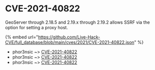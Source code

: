# CVE-2021-40822

GeoServer through 2.18.5 and 2.19.x through 2.19.2 allows SSRF via the option for setting a proxy host.

{% embed url="https://github.com/Live-Hack-CVE/full_database/blob/main/cves/2021/CVE-2021-40822.json" %}


* phor3nsic ~> [CVE-2021-40822](https://www.alice-snow.ru/2021/database/cve-2021-40822/cve-2021-40822-phor3nsic)
* phor3nsic ~> [CVE-2021-40822](https://www.alice-snow.ru/2021/database/cve-2021-40822/cve-2021-40822-phor3nsic)
* phor3nsic ~> [CVE-2021-40822](https://www.alice-snow.ru/2021/database/cve-2021-40822/cve-2021-40822-phor3nsic)